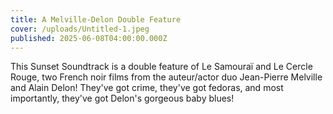 ```yaml
---
title: A Melville-Delon Double Feature
cover: /uploads/Untitled-1.jpeg
published: 2025-06-08T04:00:00.000Z
---
```


This Sunset Soundtrack is a double feature of Le Samouraï and Le Cercle Rouge, two French noir films from the auteur/actor duo Jean-Pierre Melville and Alain Delon! They've got crime, they've got fedoras, and most importantly, they've got Delon's gorgeous baby blues! 
